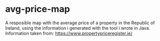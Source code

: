 # avg-price-map
A resposible map with the average price of a property in the Republic of Ireland, using the information i generated with the tool i wrote in Java.
Information taken from: https://www.propertypriceregister.ie/
